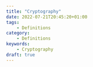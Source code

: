 ```yaml
---
title: "Cryptography"
date: 2022-07-21T20:45:20+01:00
tags:
    - Definitions
category:
    - Definitions
keywords:
    - Cryptography
draft: true
---
```

<!-- 
To define

hashing
packet

attacks
dictionary
bruteforce
rulebased

 -->